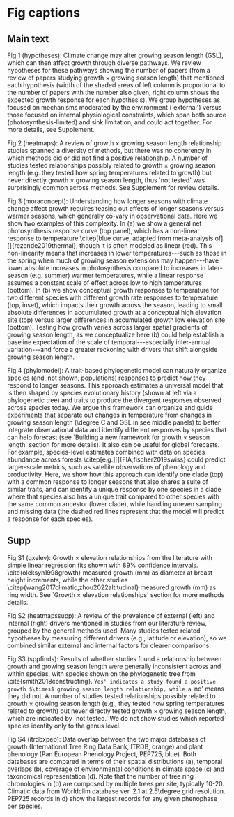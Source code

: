 # Fig captions

## Main text

Fig 1 (hypotheses): Climate change may alter growing season length (GSL), which can then affect growth through diverse pathways. We review hypotheses for these pathways showing the number of papers (from a review of papers studying growth $\times$ growing season length) that mentioned each hypothesis (width of the shaded areas of left column is proportional to the number of papers with the number also given, right column shows the expected growth response for each hypothesis). We group hypotheses as focused on mechanisms moderated by the environment (`external') versus those focused on internal physiological constraints, which span both source (photosynthesis-limited) and sink limitation, and could act together. For more details, see Supplement.

Fig 2 (heatmaps): A review of growth $\times$ growing season length relationship studies spanned a diversity of methods, but there was no coherency in which methods did or did not find a positive relationship. A number of studies tested relationships possibly related to growth $\times$ growing season length (e.g. they tested how spring temperatures related to growth) but never directly growth $\times$ growing season length, thus `not tested' was surprisingly common across methods. See Supplement for review details. 

Fig 3 (moraconcept): Understanding how longer seasons with climate change affect growth requires teasing out effects of longer seasons versus warmer seasons, which generally co-vary in observational data. Here we show two examples of this complexity. In (a) we show a general net photosynthesis response curve (top panel), which has a non-linear response to temperature  \citep[blue curve, adapted from meta-analysis of][]{rezende2019thermal}, though it is often modeled as linear (red). This non-linearity means that increases in lower temperatures---such as those in the spring when much of growing season extensions may happen---have lower absolute increases in photosynthesis compared to increases in later-season (e.g. summer) warmer temperatures, while a linear response assumes a constant scale of effect across low to high temperatures (bottom). In (b) we show conceptual growth responses to temperature for two different species with different growth rate responses to temperature (top, inset), which impacts their growth across the season, leading to small absolute differences in accumulated growth at a conceptual high elevation site (top) versus larger differences in accumulated growth low elevation site (bottom). Testing how growth varies across larger spatial gradients of growing season length, as we conceptualize here (b) could help establish a baseline expectation of the scale of temporal---especially inter-annual variation---and force a greater reckoning with drivers that shift alongside growing season length. 

Fig 4 (phylomodel): A trait-based phylogenetic model can naturally organize species (and, not shown, populations) responses to predict how they respond to longer seasons. This approach estimates a universal model that is then shaped by species evolutionary history (shown at left via a phylogenetic tree) and traits to produce the divergent responses observed across species today. We argue this framework can organize and guide experiments that separate out changes in temperature from changes in growing season length (\degree C and GSL in see middle panels) to better integrate observational data and identify different responses by species that can help forecast (see `Building a new framework for growth $\times$ season length' section for more details). It also can be useful for global forecasts. For example, species-level estimates combined with data on species abundance across forests \citep[e.g.][]{FIA,fischer2019swiss} could predict larger-scale metrics, such as satellite observations of phenology and productivity. Here, we show how this approach can identify one clade (top) with a common response to longer seasons that also shares a suite of similar traits, and can identify a unique response by one species in a clade where that species also has a unique trait compared to other species with the same common ancestor (lower clade), while handling uneven sampling and missing data (the dashed red lines represent that the model will predict a response for each species).


## Supp

Fig S1 (gxelev): Growth $\times$ elevation relationships from the literature with simple linear regression fits shown with 89\% confidence intervals. \cite{oleksyn1998growth} measured growth (mm) as diameter at breast height increments, while the other studies \citep{wang2017climatic,zhou2022altitudinal} measured growth (mm) as ring width. See `Growth $\times$ elevation relationships' section for more methods details.

Fig S2 (heatmapssupp): A review of the prevalence of external (left) and internal (right) drivers mentioned in studies from our literature review, grouped by the general methods used. Many studies tested related hypotheses by measuring different drivers (e.g., latitude or elevation), so we combined similar external and internal factors for clearer comparisons.

Fig S3 (sppfinds): Results of whether studies found a relationship between growth and growing season length were generally inconsistent across and within species, with species shown on the phylogenetic tree from \cite{smith2018constructing}. `Yes' indicates a study found a positive growth $\times$ growing season length relationship, while a `no' means they did not. A number of studies tested relationships possibly related to growth $\times$ growing season length (e.g., they tested how spring temperatures related to growth) but never directly tested growth $\times$ growing season length, which are indicated by `not tested.' We do not show studies which reported species identity only to the genus level.

Fig S4 (itrdbxpep): Data overlap between the two major databases of growth (International Tree Ring Data Bank, ITRDB, orange) and plant phenology (Pan European Phenology Project, PEP725, blue). Both databases are compared in terms of their spatial distributions (a), temporal overlaps (b), coverage of environmental conditions in climate space (c) and taxonomical representation (d). Note that the number of tree ring chronologies in (b) are composed by multiple trees per site, typically 10-20. Climatic data from Worldclim database ver. 2.1 at 2.5\degree grid resolution. PEP725 records in d) show the largest records for any given phenophase per species.